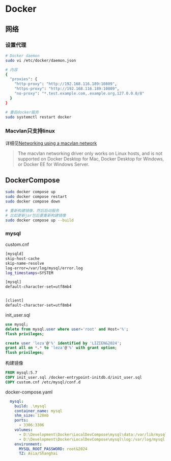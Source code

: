 # Docker
## 网络
### 设置代理
```bash
# Docker daemon
sudo vi /etc/docker/daemon.json

# 内容
{
  "proxies": {
    "http-proxy": "http://192.168.116.189:10809",
    "https-proxy": "http://192.168.116.189:10809",
    "no-proxy": "*.test.example.com,.example.org,127.0.0.0/8"
  }
}

# 重启docker服务
sudo systemctl restart docker
```
### Macvlan只支持linux
详细见[Networking using a macvlan network](https://docs.docker.com/engine/network/tutorials/macvlan/)
> The macvlan networking driver only works on Linux hosts, and is not supported on Docker Desktop for Mac, Docker Desktop for Windows, or Docker EE for Windows Server.

## DockerCompose
```bash
sudo docker compose up
sudo docker compose restart
sudo docker compose down

# 重新构建镜像，然后启动服务
# 比如更新jar包后要重新构建镜像
sudo docker compose up --build
```
### mysql
custom.cnf
```bash
[mysqld]
skip-host-cache
skip-name-resolve
log-error=/var/log/mysql/error.log
log_timestamps=SYSTEM

[mysql]
default-character-set=utf8mb4


[client]
default-character-set=utf8mb4
```
init_user.sql
```sql
use mysql;
delete from mysql.user where user='root' and Host='%';
flush privileges;

create user 'leza'@'%' identified by 'LIZIEN&2024';
grant all on *.* to 'leza'@'%' with grant option;
flush privileges;
```

构建镜像
```Dockerfile
FROM mysql:5.7
COPY init_user.sql /docker-entrypoint-initdb.d/init_user.sql
COPY custom.cnf /etc/mysql/conf.d
```
docker-compose.yaml
```yaml
  mysql:
    build: .\mysql
    container_name: mysql
    shm_size: 128mb
    ports:
      - 3306:3306
    volumes:
      - D:\Development\Docker\LocalDevCompose\mysql\data:/var/lib/mysql
      - D:\Development\Docker\LocalDevCompose\mysql\log:/var/log/mysql
    environment:
      MYSQL_ROOT_PASSWORD: root&2024
      TZ: Asia/Shanghai
```